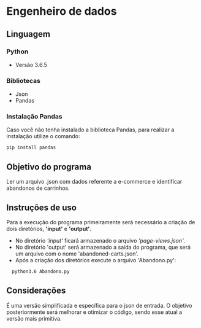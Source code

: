 # Engenheiro de dados
## Linguagem

### Python
- Versão 3.6.5

### Bibliotecas

- Json
- Pandas

### Instalação Pandas

Caso você não tenha instalado a biblioteca Pandas, para realizar a instalação utilize o comando:

```bash
pip install pandas
```

## Objetivo do programa

Ler um arquivo .json com dados referente a e-commerce e identificar abandonos de carrinhos.


## Instruções de uso

Para a execução do programa primeiramente será necessário a criação de dois diretórios, **'input'** e **'output'**.
- No diretório *'input'* ficará armazenado o arquivo *'page-views.json'*.
- No diretório 'output' será armazenado a saída do programa, que será um arquivo com o nome 'abandoned-carts.json'.
- Após a criação dos diretórios execute o arquivo 'Abandono.py': 

```bash
  python3.6 Abandono.py
```
## Considerações
 É uma versão simplificada e específica para o json de entrada. O objetivo posteriormente será melhorar e otimizar o código, sendo esse atual a versão mais primitiva.

